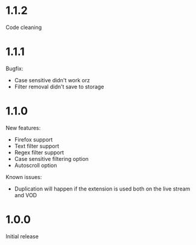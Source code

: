 # 1.1.2

Code cleaning

# 1.1.1

Bugfix:
* Case sensitive didn't work orz
* Filter removal didn't save to storage

# 1.1.0

New features:
* Firefox support
* Text filter support
* Regex filter support
* Case sensitive filtering option
* Autoscroll option

Known issues:
* Duplication will happen if the extension is used both on the live stream and VOD

# 1.0.0
Initial release